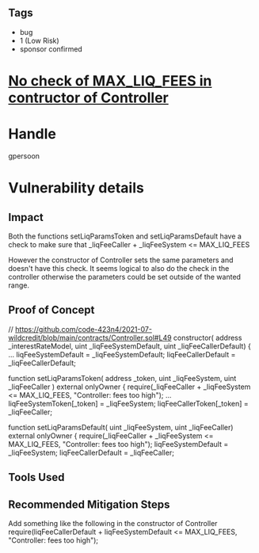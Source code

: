 ## Tags

- bug
- 1 (Low Risk)
- sponsor confirmed

# [No check of MAX_LIQ_FEES in contructor of Controller](https://github.com/code-423n4/2021-07-wildcredit-findings/issues/24) 

# Handle

gpersoon


# Vulnerability details

## Impact
Both the functions setLiqParamsToken and setLiqParamsDefault have a check to make sure that
_liqFeeCaller + _liqFeeSystem <= MAX_LIQ_FEES

However the constructor of Controller sets the same parameters and doesn't have this check.
It seems logical to also do the check in the controller otherwise the parameters could be set outside of the wanted range.

## Proof of Concept
// https://github.com/code-423n4/2021-07-wildcredit/blob/main/contracts/Controller.sol#L49
constructor( address _interestRateModel, uint _liqFeeSystemDefault, uint _liqFeeCallerDefault) {
    ...
    liqFeeSystemDefault = _liqFeeSystemDefault;
    liqFeeCallerDefault = _liqFeeCallerDefault;

function setLiqParamsToken( address _token, uint    _liqFeeSystem, uint    _liqFeeCaller ) external onlyOwner {
    require(_liqFeeCaller + _liqFeeSystem <= MAX_LIQ_FEES, "Controller: fees too high");
...
    liqFeeSystemToken[_token] = _liqFeeSystem;
    liqFeeCallerToken[_token] = _liqFeeCaller;

function setLiqParamsDefault( uint    _liqFeeSystem, uint    _liqFeeCaller) external onlyOwner {
    require(_liqFeeCaller + _liqFeeSystem <= MAX_LIQ_FEES, "Controller: fees too high");
    liqFeeSystemDefault = _liqFeeSystem;
    liqFeeCallerDefault = _liqFeeCaller;

## Tools Used

## Recommended Mitigation Steps
Add something like the following in the constructor of Controller
 require(liqFeeCallerDefault + liqFeeSystemDefault <= MAX_LIQ_FEES, "Controller: fees too high");


